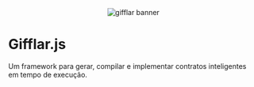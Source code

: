 <div align="center">
    <img src="https://i.imgur.com/mwbuYqE.png" alt="gifflar banner"/>
</div>

# Gifflar.js

Um framework para gerar, compilar e implementar contratos inteligentes em tempo de execução.
